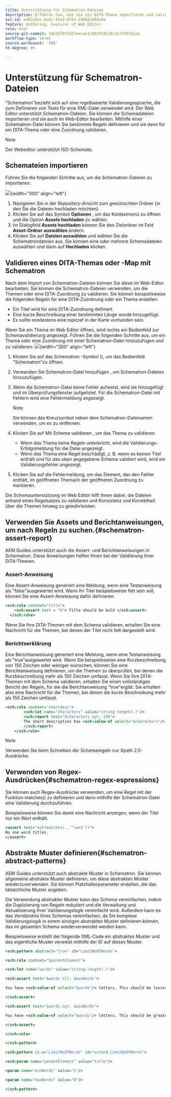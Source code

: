 ```yaml
---
title: Unterstützung für Schematron-Dateien
description: Erfahren Sie, wie Sie ein DITA-Thema importieren und validieren, Assert-Berichtanweisungen verwenden, um nach Regeln zu suchen, Regex-Ausdrücke zu verwenden und abstrakte Muster in Schemateien von AEM Guides zu definieren.
exl-id: ed07a5ec-6adc-43a3-8f03-248b8c963e9a
feature: Authoring, Features of Web Editor
role: User
source-git-commit: 7db3df07fd17eecae1c502554118ca12f95fb5ab
workflow-type: tm+mt
source-wordcount: '765'
ht-degree: 0%

---
```


# Unterstützung für Schematron-Dateien

&quot;Schematron&quot;bezieht sich auf eine regelbasierte Validierungssprache, die zum Definieren von Tests für eine XML-Datei verwendet wird. Der Web Editor unterstützt Schematron-Dateien. Sie können die Schemadateien importieren und sie auch im Web-Editor bearbeiten. Mithilfe einer Schematron-Datei können Sie bestimmte Regeln definieren und sie dann für ein DITA-Thema oder eine Zuordnung validieren.

>[!NOTE]
>
> Der Webeditor unterstützt ISO-Schemata.


## Schemateien importieren

Führen Sie die folgenden Schritte aus, um die Schematron-Dateien zu importieren:

![](images/scematron-panel-add.png){width="300" align="left"}

1. Navigieren Sie in der *Repository-Ansicht* zum gewünschten Ordner (in den Sie die Dateien hochladen möchten).
1. Klicken Sie auf das Symbol **Optionen** , um das Kontextmenü zu öffnen und die Option **Assets hochladen** zu wählen.
1. Im Dialogfeld **Assets hochladen** können Sie den Zielordner im Feld **Asset-Ordner auswählen** ändern.
1. Klicken Sie auf **Dateien auswählen** und wählen Sie die Schematrondateien aus. Sie können eine oder mehrere Schemadateien auswählen und dann auf **Hochladen** klicken.

## Validieren eines DITA-Themas oder -Map mit Schematron

Nach dem Import von Schematron-Dateien können Sie diese im Web-Editor bearbeiten. Sie können die Schematron-Dateien verwenden, um die Themen oder eine DITA-Zuordnung zu validieren. Sie können beispielsweise die folgenden Regeln für eine DITA-Zuordnung oder ein Thema erstellen:

* Ein Titel wird für eine DITA-Zuordnung definiert.
* Eine kurze Beschreibung einer bestimmten Länge wurde hinzugefügt.
* Es sollte mindestens eine topicref in der Karte vorhanden sein.

Wenn Sie ein Thema im Web Editor öffnen, wird rechts ein Bedienfeld zur Schemavalidierung angezeigt. Führen Sie die folgenden Schritte aus, um ein Thema oder eine Zuordnung mit einer Schematron-Datei hinzuzufügen und zu validieren:
![](images/schematron-validate.png){width="300" align="left"}

1. Klicken Sie auf das Schematron -Symbol (), um das Bedienfeld &quot;Schematron&quot;zu öffnen.
1. Verwenden Sie Schematron-Datei hinzufügen , um Schematron-Dateien hinzuzufügen.
1. Wenn die Schematron-Datei keine Fehler aufweist, wird sie hinzugefügt und im Überprüfungsfenster aufgelistet. Für die Schematron-Datei mit Fehlern wird eine Fehlermeldung angezeigt.
   >[!NOTE]
   >
   >Sie können das Kreuzsymbol neben dem Schematron-Dateinamen verwenden, um es zu entfernen.
1. Klicken Sie auf Mit Schema validieren , um das Thema zu validieren.

   * Wenn das Thema keine Regeln unterbricht, wird die Validierungs-Erfolgsmeldung für die Datei angezeigt.
   * Wenn das Thema eine Regel beschädigt, z. B. wenn es keinen Titel enthält und für das oben angegebene Schema validiert wird, wird ein Validierungsfehler angezeigt.

1. Klicken Sie auf die Fehlermeldung, um das Element, das den Fehler enthält, im geöffneten Thema/in der geöffneten Zuordnung zu markieren.

Die Schemaunterstützung im Web Editor hilft Ihnen dabei, die Dateien anhand eines Regelsatzes zu validieren und Konsistenz und Korrektheit über die Themen hinweg zu gewährleisten.

## Verwenden Sie Assets und Berichtanweisungen, um nach Regeln zu suchen.{#schematron-assert-report}

AEM Guides unterstützt auch die Assert- und Berichtanweisungen in Schematron. Diese Anweisungen helfen Ihnen bei der Validierung Ihrer DITA-Themen.

### Assert-Anweisung

Eine Assert-Anweisung generiert eine Meldung, wenn eine Testanweisung als &quot;false&quot;ausgewertet wird. Wenn Ihr Titel beispielsweise fett sein soll, können Sie eine Assert-Anweisung dafür definieren.

```XML
<sch:rule context="title"> 
    <sch:assert test = "b"> Title should be bold </sch:assert>
  </sch:rule>
```

Wenn Sie Ihre DITA-Themen mit dem Schema validieren, erhalten Sie eine Nachricht für die Themen, bei denen der Titel nicht fett dargestellt wird.

### Berichtserklärung

Eine Berichtanweisung generiert eine Meldung, wenn eine Testanweisung als &quot;true&quot;ausgewertet wird. Wenn Sie beispielsweise eine Kurzbeschreibung von 150 Zeichen oder weniger wünschen, können Sie eine Berichtanweisung definieren, um die Themen zu überprüfen, bei denen die Kurzbeschreibung mehr als 150 Zeichen umfasst.
Wenn Sie Ihre DITA-Themen mit dem Schema validieren, erhalten Sie einen vollständigen Bericht der Regeln, für die die Berichtanweisung &quot;true&quot;ergibt. Sie erhalten also eine Nachricht für die Themen, bei denen die kurze Beschreibung mehr als 150 Zeichen umfasst.


```XML
<sch:rule context="shortdesc"> 
        <sch:let name="characters" value="string-length(.)"/> 
        <sch:report test="$characters &gt; 150">  
        The short description has <sch:value-of select="$characters"/> characters. It should contain more than 150 characters.      
        </sch:report>   
    </sch:rule> 
```

>[!NOTE]
>
> Verwenden Sie beim Schreiben der Schemaregeln nur Xpath 2.0-Ausdrücke.

## Verwenden von Regex-Ausdrücken{#schematron-regex-espressions}

Sie können auch Regex-Ausdrücke verwenden, um eine Regel mit der Funktion matches() zu definieren und dann mithilfe der Schematron-Datei eine Validierung durchzuführen.

Beispielsweise können Sie damit eine Nachricht anzeigen, wenn der Titel nur ein Wort enthält.

```XML
<assert test="not(matches(.,'^\w+$'))"> 
No one word titles.
</assert>  
```


## Abstrakte Muster definieren{#schematron-abstract-patterns}

AEM Guides unterstützt auch abstrakte Muster in Schematron. Sie können allgemeine abstrakte Muster definieren, um diese abstrakten Muster wiederzuverwenden.  Sie können Platzhalterparameter erstellen, die das tatsächliche Muster angeben.


Die Verwendung abstrakter Muster kann das Schema vereinfachen, indem die Duplizierung von Regeln reduziert und die Verwaltung und Aktualisierung Ihrer Validierungslogik vereinfacht wird. Außerdem kann es das Verständnis Ihres Schemas vereinfachen, da Sie komplexe Validierungslogik in einem einzigen abstrakten Muster definieren können, das im gesamten Schema wiederverwendet werden kann.


Beispielsweise erstellt der folgende XML-Code ein abstraktes Muster und das eigentliche Muster verweist mithilfe der ID auf dieses Muster.

```XML
<sch:pattern abstract="true" id="LimitNoOfWords"> 

<sch:rule context="$parentElement"> 

<sch:let name="words" value="string-length(.)"/> 

<sch:assert test="$words &lt; $maxWords"> 

You have <sch:value-of select="$words"/> letters. This should be lesser than <sch:value-of select="$maxWords"/>. 

</sch:assert>  

<sch:assert test="$words &gt; $minWords"> 

You have <sch:value-of select="$words"/> letters. This should be greater than <sch:value-of select="$minWords"/>. 

</sch:assert>  

</sch:rule> 

</sch:pattern> 

<sch:pattern is-a="LimitNoOfWords" id="extend-LimitNoOfWords"> 

<sch:param name="parentElement" value="title"/> 

<param name="minWords" value="1"/> 

<param name="maxWords" value="8"/> 

</sch:pattern> 
```
